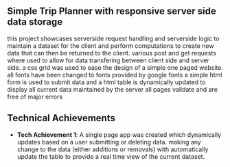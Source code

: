 ## Simple Trip Planner with responsive server side data storage

this project showcases serverside request handling and serverside logic to maintain a dataset for the client and perform computations to create new data that can then be returned to the client.
various post and get requests where used to allow for data transfering between client side and server side.
a css grid was used to ease the design of a simple one paged website.
all fonts have been changed to fonts provided by google fonts
a simple html form is used to submit data and a html table is dynamically updated to display all current data maintained by the server
all pages validate and are free of major errors

## Technical Achievements

- **Tech Achievement 1**: A single page app was created which dynamically updates based on a user submitting or deleting data. making any change to the data (either additions or removals) with automatically update the table to provide a real time view of the current dataset.
